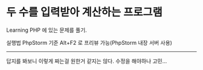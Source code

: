 두 수를 입력받아 계산하는 프로그램
===================================
Learning PHP 에 있는 문제를 풀기.

실행법 PhpStorm 기준 Alt+F2 로 프리뷰 가능(PhpStorm 내장 서버 사용)

-------------------
답지를 봐보니 이렇게 짜는걸 원한거 같지는 않다.
수정을 해야하나 고민...